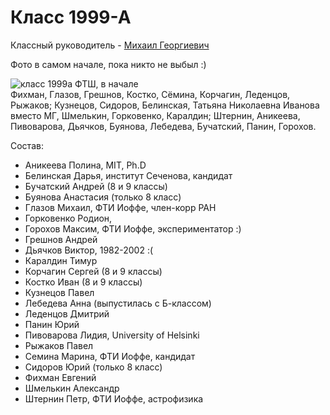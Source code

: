 <!--?title Класс 1999-А -->

# Класс 1999-А

Классный руководитель - [Михаил Георгиевич](/people/mgivanov/index.html)

Фото в самом начале, пока никто не выбыл :)  

<div class="row">
  <div class="col-xl-6 offset-xl-3 col-sm-12 text-center">
    <img src="https://pths-archive.github.io/static/img/classes/1999a/all-at-beginning.jpg" alt="класс 1999а ФТШ, в начале" class="full-width"/><br/>
    <span class="hint">Фихман, Глазов, Грешнов, Костко, Сёмина, Корчагин,
      Леденцов, Рыжаков; Кузнецов, Сидоров, Белинская, Татьяна Николаевна Иванова вместо МГ,
      Шмелькин, Горковенко, Каралдин; Штернин, Аникеева, Пивоварова, Дьячков, Буянова,
      Лебедева, Бучатский, Панин, Горохов.</span>
  </div>
</div>

Состав:

- Аникеева Полина, MIT, Ph.D
- Белинская Дарья, институт Сеченова, кандидат
- Бучатский Андрей (8 и 9 классы)
- Буянова Анастасия (только 8 класс)
- Глазов Михаил, ФТИ Иоффе, член-корр РАН
- Горковенко Родион, 
- Горохов Максим, ФТИ Иоффе, экспериментатор :)
- Грешнов Андрей
- Дьячков Виктор, 1982-2002 :(
- Каралдин Тимур
- Корчагин Сергей (8 и 9 классы)
- Костко Иван (8 и 9 классы)
- Кузнецов Павел
- Лебедева Анна (выпустилась с Б-классом)
- Леденцов Дмитрий
- Панин Юрий
- Пивоварова Лидия, University of Helsinki
- Рыжаков Павел
- Семина Марина, ФТИ Иоффе, кандидат
- Сидоров Юрий (только 8 класс)
- Фихман Евгений
- Шмелькин Александр
- Штернин Петр, ФТИ Иоффе, астрофизика

